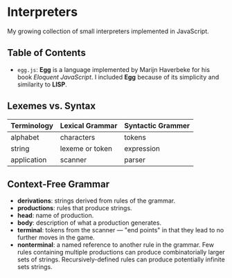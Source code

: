 # Interpreters
My growing collection of small interpreters implemented in JavaScript.

## Table of Contents
- `egg.js`: **Egg** is a language implemented by Marijn Haverbeke for his book *Eloquent JavaScript*. 
I included **Egg** because of its simplicity and similarity to **LISP**.

## Lexemes vs. Syntax
| Terminology | Lexical Grammar | Syntactic Grammer |
| ----------- | --------------- | ----------------- |
| alphabet    | characters      | tokens            |
| string      | lexeme or token | expression        |
| application | scanner         | parser            |

## Context-Free Grammar
- **derivations**: strings derived from rules of the grammar.
- **productions**: rules that produce strings.
- **head**: name of production.
- **body**: description of what a production generates.
- **terminal**: tokens from the scanner — "end points" in that they lead to no further moves in the game.
- **nonterminal**: a named reference to another rule in the grammar. Few rules containing multiple productions can produce combinatorially larger sets of strings. Recursively-defined rules can produce potentially infinite sets strings.
